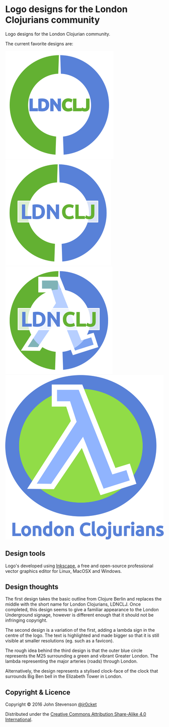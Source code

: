 # Logo designs for the London Clojurians community

Logo designs for the London Clojurian community.

The current favorite designs are:

![London Clojurians logo](london-clojurians-text-jr0cket.png)
![London Clojurians logo](london-clojurians-text-highlight-jr0cket.png)
![London Clojurians logo](london-clojurians-text-highlight-lambda-jr0cket.png)
![London Clojurians logo](london-clojurians-logo-jr0cket.png)

## Design tools

Logo's developed using [Inkscape](https://inkscape.org/), a free and open-source professional vector graphics editor for Linux, MacOSX and Windows.

## Design thoughts

The first design takes the basic outline from Clojure Berlin and replaces the middle with the short name for London Clojurians, LDNCLJ.  Once completed, this design seems to give a familiar appearance to the London Underground signage, however is different enough that it should not be infringing copyright.

The second design is a variation of the first, adding a lambda sign in the centre of the logo.  The text is highlighted and made bigger so that it is still visible at smaller resolutions (eg. such as a favicon).

The rough idea behind the third design is that the outer blue circle represents the M25 surrounding a green and vibrant Greater London.  The lambda representing the major arteries (roads) through London.

Alternatively, the design represents a stylised clock-face of the clock that surrounds Big Ben bell in the Elizabeth Tower in London.


## Copyright & Licence

Copyright © 2016 John Stevenson [@jr0cket](https://twitter.com/jr0cket)

Distributed under the [Creative Commons Attribution Share-Alike 4.0 International](https://creativecommons.org).
